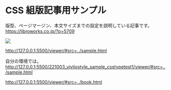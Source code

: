 # CSS 組版記事用サンプル

版型、ページマージン、本文サイズまでの設定を説明している記事です。
https://libroworks.co.jp/?p=5709

![](sshot-37.png)


http://127.0.0.1:5500/viewer/#src=../sample.html

自分の環境では。
http://127.0.0.1:5500/221003_vivliostyle_sample_csstypetest1/viewer/#src=../sample.html


http://127.0.0.1:5500/viewer/#src=../book.html